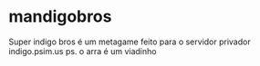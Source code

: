 # mandigobros

Super indigo bros é um metagame feito para o servidor privador indigo.psim.us
ps. o arra é um viadinho
